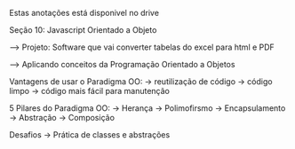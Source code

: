 Estas anotações está disponivel no drive 

Seção 10: Javascript Orientado a Objeto 

--> Projeto: Software que vai converter tabelas do excel para html e PDF

--> Aplicando conceitos da Programação Orientado a Objetos

Vantagens de usar o Paradigma OO: 
-> reutilização de código 
-> código limpo 
-> código mais fácil para manutenção 

5 Pilares do Paradigma OO:
-> Herança
-> Polimofirsmo 
-> Encapsulamento 
-> Abstração
-> Composição

Desafios
-> Prática de classes e abstrações





